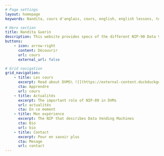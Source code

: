 ```yaml
---
# Page settings
layout: homepage
keywords: Nandita, cours d'anglais, cours, english, english lessons, teacher, teaching, enseignement, professionnel

# Hero section
title: Nandita Guerin
description: This website provides specs of the different NIP-90 Data Vending Machine kinds
buttons:
    - icon: arrow-right
      content: Découvrir
      url: cours
      external_url: false

# Grid navigation
grid_navigation:
    - title: Les cours
      excerpt: Read about DVMS\ ![](https://external-content.duckduckgo.com/iu/?u=https%3A%2F%2Fclic-campus.fr%2Fwp-content%2Fuploads%2F2023%2F05%2Fastuces_reussir_presentation_orale_anglais-e1683091754707.jpg&f=1&nofb=1&ipt=d3e6fcbab6bba4705e5f27585178bd121071530e573b229e997bedbbf1d003ac&ipo=images)
      cta: Apprendre
      url: cours
    - title: Actualités
      excerpt: The important role of NIP-89 in DVMs
      url: actualités
      cta: En ce moment
    - title: Mon expérience
      excerpt: The NIP that describes Data Vending Machines
      cta: Bio
      url: bio
    - title: Contact
      excerpt: Pour en savoir plus
      cta: Mesage
      url: contact
---
```

